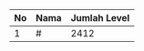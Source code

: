 | No | Nama            | Jumlah Level |
|----|-----------------|--------------|
| 1  | #    |    2412        |
